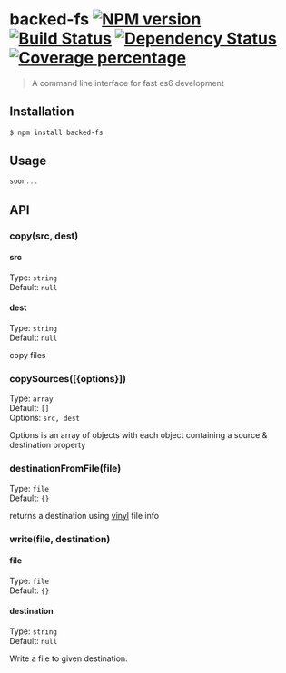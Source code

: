 # backed-fs [![NPM version][npm-image]][npm-url] [![Build Status][travis-image]][travis-url] [![Dependency Status][daviddm-image]][daviddm-url] [![Coverage percentage][coveralls-image]][coveralls-url]
> A command line interface for fast es6 development

## Installation

```sh
$ npm install backed-fs
```

## Usage
```js
soon...
```

## API

### copy(src, dest)
#### src
Type: `string`<br>
Default: `null`<br>
#### dest
Type: `string`<br>
Default: `null`<br>

copy files

### copySources([{options}])
Type: `array`<br>
Default: `[]`<br>
Options: `src, dest`

Options is an array of objects with each object containing a source & destination property

### destinationFromFile(file)
Type: `file`<br>
Default: `{}`<br>

returns a destination using [vinyl](https://github.com/gulpjs/vinyl) file info

### write(file, destination)
#### file
Type: `file`<br>
Default: `{}`<br>
#### destination
Type: `string`<br>
Default: `null`<br>

Write a file to given destination.

[npm-image]: https://badge.fury.io/js/backed-fs.svg
[npm-url]: https://npmjs.org/package/backed-fs
[travis-image]: https://travis-ci.org/VandeurenGlenn/backed-fs.svg?branch=master
[travis-url]: https://travis-ci.org/VandeurenGlenn/backed-fs
[daviddm-image]: https://david-dm.org/VandeurenGlenn/backed-fs.svg?theme=shields.io
[daviddm-url]: https://david-dm.org/VandeurenGlenn/backed-fs
[coveralls-image]: https://coveralls.io/repos/VandeurenGlenn/backed-fs/badge.svg
[coveralls-url]: https://coveralls.io/r/VandeurenGlenn/backed-fs
